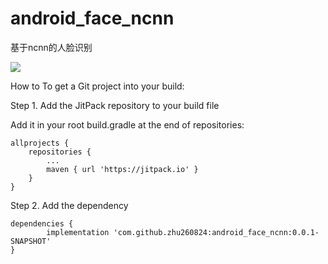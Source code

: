 # android_face_ncnn
基于ncnn的人脸识别

[![](https://jitpack.io/v/zhu260824/android_face_ncnn.svg)](https://jitpack.io/#zhu260824/android_face_ncnn)

How to
To get a Git project into your build:

Step 1. Add the JitPack repository to your build file

Add it in your root build.gradle at the end of repositories:

	allprojects {
		repositories {
			...
			maven { url 'https://jitpack.io' }
		}
	}
  
Step 2. Add the dependency

	dependencies {
	        implementation 'com.github.zhu260824:android_face_ncnn:0.0.1-SNAPSHOT'
	}
